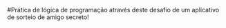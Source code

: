 #Prática de lógica de programação através deste desafio de um aplicativo de sorteio de amigo secreto!
